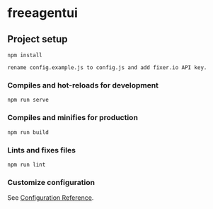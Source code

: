 # freeagentui

## Project setup
```
npm install
```

```
rename config.example.js to config.js and add fixer.io API key.
```

### Compiles and hot-reloads for development
```
npm run serve
```

### Compiles and minifies for production
```
npm run build
```

### Lints and fixes files
```
npm run lint
```

### Customize configuration
See [Configuration Reference](https://cli.vuejs.org/config/).
